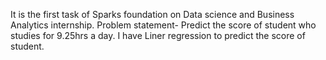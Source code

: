 It is the first task of Sparks foundation on Data science and Business Analytics internship.
Problem statement- Predict the score of student who studies for 9.25hrs a day.
I have Liner regression to predict the score of student.

